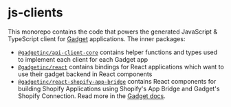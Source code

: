 # js-clients

This monorepo contains the code that powers the generated JavaScript & TypeScript client for [Gadget](https://gadget.dev) applications. The inner packages:

- [`@gadgetinc/api-client-core`](https://github.com/gadget-inc/js-clients/tree/main/packages/api-client-core) contains helper functions and types used to implement each client for each Gadget app
- [`@gadgetinc/react`](https://github.com/gadget-inc/js-clients/tree/main/packages/react) contains bindings for React applications which want to use their gadget backend in React components
- [`@gadgetinc/react-shopify-app-bridge`](https://github.com/gadget-inc/js-clients/tree/main/packages/react-shopify-app-bridge) contains React components for building Shopify Applications using Shopify's App Bridge and Gadget's Shopify Connection. Read more in the [Gadget docs](https://docs.gadget.dev/guides/connections/shopify).
